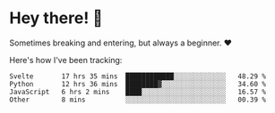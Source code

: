 # Hey there! 👋
Sometimes breaking and entering, but always a beginner. ❤️

Here's how I've been tracking:
<!--START_SECTION:waka-->

```text
Svelte       17 hrs 35 mins  ████████████░░░░░░░░░░░░░   48.29 %
Python       12 hrs 36 mins  ████████▓░░░░░░░░░░░░░░░░   34.60 %
JavaScript   6 hrs 2 mins    ████░░░░░░░░░░░░░░░░░░░░░   16.57 %
Other        8 mins          ░░░░░░░░░░░░░░░░░░░░░░░░░   00.39 %
```

<!--END_SECTION:waka-->
